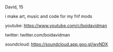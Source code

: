 David, 15

i make art, music and code for my fnf mods

youtube: https://www.youtube.com/c/boidavidman

twitter: twitter.com/boidavidman

soundcloud: https://soundcloud.app.goo.gl/wvNDX
